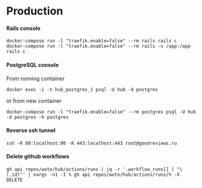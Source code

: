 # Production

#### Rails console

```shell
docker-compose run -l "traefik.enable=false" --rm rails rails c
docker-compose run -l "traefik.enable=false" --rm rails -v /app:/app rails c
```

#### PostgreSQL console

From running container
```shell
docker exec -i -t hub_postgres_1 psql -U hub -d postgres
```
or from new container
```shell
docker-compose run -l "traefik.enable=false" --rm postgres psql -U hub -d postgres -h postgres
```

#### Reverse ssh tunnel

```shell
ssh -R 80:localhost:80 -R 443:localhost:443 root@goodreviews.ru
```

#### Delete github workflows

```shell
gh api repos/woto/hub/actions/runs | jq -r '.workflow_runs[] | "\(.id)"' | xargs -n1 -I % gh api repos/woto/hub/actions/runs/% -X DELETE
```
